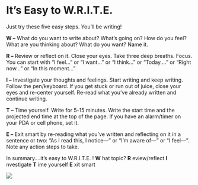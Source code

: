 
# It’s Easy to W.R.I.T.E.
Just try these five easy steps. You’ll be writing!

**W –** What do you want to write about? What’s going on? How do you feel? What are you thinking about? What do you want? Name it.

**R –** Review or reflect on it. Close your eyes. Take three deep breaths. Focus. You can start with “I feel…” or “I want…” or “I think…” or “Today….” or “Right now…” or “In this moment…”

**I –**  Investigate your thoughts and feelings. Start writing and keep writing. Follow the pen/keyboard. If you get stuck or run out of juice, close your eyes and re-center yourself. Re-read what you’ve already written and continue writing.

**T –** Time yourself. Write for 5-15 minutes. Write the start time and the projected end time at the top of the page. If you have an alarm/timer on your PDA or cell phone, set it.

**E –** Exit smart by re-reading what you’ve written and reflecting on it in a sentence or two: “As I read this, I notice—” or “I’m aware of—” or “I feel—”. Note any action steps to take.

In summary….it’s easy to W.R.I.T.E. !
**W** hat topic?
**R** eview/reflect
**I** nvestigate
**T** ime yourself
**E** xit smart

<img src="https://github.com/vikrant-d1/Learn/tree/_vikrant/images/learning.webp" />

